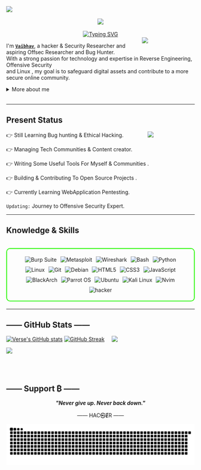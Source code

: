<img src="https://user-images.githubusercontent.com/73097560/115834477-dbab4500-a447-11eb-908a-139a6edaec5c.gif">
<p align="center"><img src="https://i.gifer.com/EmhT.gif" width="40%" height="auto"/></p>
<!--  <p align="center"><img src="https://share.google/images/jl1WLHpxW9tLQkPDN" width="100%" height="auto"/></p>  -->
<div align="center">
 <a href="https://git.io/typing-svg"><img src="https://readme-typing-svg.demolab.com?font=High+Tower+Text&weight=200&size=22&letterSpacing=Normal&duration=1550&pause=1000&color=F7190B&center=true&random=true&width=435&lines=_Hi+%2C+I'm+Vaibhav+Singh.+.+.+.+.+.+.;%3E_++White+Hat+Hacker+;%3E+_+Bug+Bounty+Hunter;%3E_+Security+Researcher" alt="Typing SVG" /> </img>

 </a>
</div>

<img width="28%" align='right' src="https://i.gifer.com/AqCa.gif">

<!-- ________________________________________________________________________________________________________ -->

I'm **[`Vaibhav`](https://www.linkedin.com/in/vaibhav-singh-03556b253/)**, a hacker & Security Researcher and aspiring Offsec Researcher and Bug Hunter. <br>  With a strong passion for technology and expertise in Reverse Engineering, Offensive Security<br>and Linux , my goal is to safeguard digital assets and contribute to a more secure online community.


<details>
  <summary>More about me</summary>

- **Name**: Vaibhav
- **From**: Noida (Delhi NCR)
- **White Box Tester**
- I have experience in **Procedural Programming**,**Anonmity**,**Reverse Engineering**,**Bash**,**Social engineering**,**Detective**
- Improving knowledge in **Webapp Vulnerabilities**
- Lifelong learner && CTF Player — always exploring **everything**
- Reach me out at **vtthakurr01856@gmail.com**

</details>
<br>

---

<h2 id="present_status"> Present Status </h3>

<img width="25%" align='right' src="https://github.com/user-attachments/assets/9c826dd0-fd72-49ba-af60-e79f64344f59">

👉 Still Learning Bug hunting & Ethical Hacking.

👉 Managing Tech Communities & Content creator.

👉 Writing Some Useful Tools For Myself & Communities .

👉 Building & Contributing To Open Source Projects .

👉 Currently Learning WebApplication Pentesting.

`Updating:`  Journey to Offensive Security Expert.

---

<h2 id="knowledge_skills" align=''> Knowledge & Skills </h2>

<br>

<div style="border: 2px solid #22F700; border-radius: 10px; padding: 20px; margin-bottom: 20px;">
  <div align="left" style="display: flex; flex-wrap: wrap; justify-content: center; gap: 10px;">
      <img src="https://img.shields.io/badge/Burp_Suite-FF6633?style=for-the-badge&logo=burp-suite&color=000000" alt="Burp Suite" />
      <img src="https://img.shields.io/badge/Metasploit-008C8C?style=for-the-badge&logo=metasploit&color=000000" alt="Metasploit" />
      <img src="https://img.shields.io/badge/Wireshark-009639?style=for-the-badge&logo=wireshark&color=000000" alt="Wireshark" />
      <img src="https://img.shields.io/badge/Bash-4EAA25?style=for-the-badge&logo=gnu-bash&color=000000" alt="Bash" />
      <img src="https://img.shields.io/badge/Python-3776AB?style=for-the-badge&logo=python&color=000000" alt="Python" />
      <img src="https://img.shields.io/badge/Linux-FCC624?style=for-the-badge&logo=linux&color=000000" alt="Linux" />
      <img src="https://img.shields.io/badge/Git-F05032?style=for-the-badge&logo=git&color=000000" alt="Git" />
      <img src="https://img.shields.io/badge/Debian-D70A53?style=for-the-badge&logo=debian&color=000000" alt="Debian" />
      <img src="https://img.shields.io/badge/HTML5-5D4B6C?style=for-the-badge&logo=html5&color=000000" alt="HTML5" />
      <img src="https://img.shields.io/badge/CSS3-2965F1?style=for-the-badge&logo=css3&color=000000" alt="CSS3" />
      <img src="https://img.shields.io/badge/JavaScript-F7DF1E?style=for-the-badge&logo=javascript&color=000000" alt="JavaScript" />
      <img src="https://img.shields.io/badge/BlackArch-0A0A0A?style=for-the-badge&logo=blackarch&color=000000" alt="BlackArch" />
      <img src="https://img.shields.io/badge/Parrot_OS-2E8E8F?style=for-the-badge&logo=parrot&color=000000" alt="Parrot OS" />
      <img src="https://img.shields.io/badge/Ubuntu-E95420?style=for-the-badge&logo=ubuntu&color=000000" alt="Ubuntu" />
      <img src="https://img.shields.io/badge/Kali_Linux-557C94?style=for-the-badge&logo=kali-linux&color=000000" alt="Kali Linux" />
      <img src="https://img.shields.io/badge/Nvim-007AC1?style=for-the-badge&logo=nvim&color=000000" alt="Nvim" />
      <img src="https://img.shields.io/badge/Elite_White_Hat-008C8C?style=for-the-badge&logo=elite-white-hat&color=000000" alt="hacker" />
  </div>
</div>

---


<h2 id="github_stats" align=''> —— GitHub Stats —— </h2>
<img align="right" width="44%" src="https://i.imgur.com/1ToWEWw.png"/>
 
  [![Verse's GitHub stats](https://github-readme-stats.vercel.app/api?username=vaibhav&theme=vision-friendly-dark&&bg_color=00000000&hide_border=true&custom_title=%20)](https://github.com/vaibhav0x44/github-readme-stats)
  [![GitHub Streak](https://streak-stats.demolab.com?user=coffinxp&theme=dark&card_width=450&bg_color=00000000&hide_border=true)](https://git.io/streak-stats) 
 <p align="left"><a href="https://github.com/vaibhav0x44/github-readme-stats"><img src="https://github-readme-stats.vercel.app/api/top-langs/?username=vaibhav0x44&layout=compact&theme=vision-friendly-dark&bg_color=00000000&hide_border=true" width="450"" /></a></p>

<br><br>



<h2 id="donate" align=''> —— Support ₿ —— </h2>

<!-- <details>

</details> --> 


<p align="center">
  <b><i>"Never give up. Never back down."</i></b>
</p>
<p align="center">
<a> —— HAC㉿ɆR —— </a>
</p>
<p align="center">
  <img src="https://github.com/caerlower/caerlower/blob/output/github-contribution-grid-snake.svg" alt="snake animation" />
